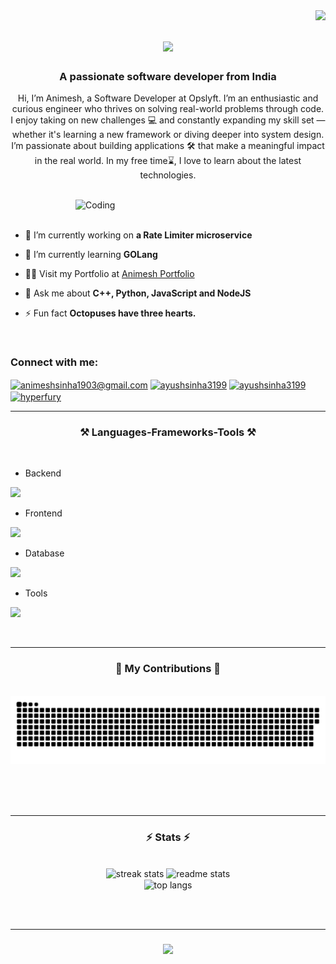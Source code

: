 <img align="right" src="https://visitor-badge.laobi.icu/badge?page_id=Andro-human.Andro-human" />

<h1 align="center">
    <img src="https://readme-typing-svg.herokuapp.com/?font=Righteous&size=35&center=true&vCenter=true&width=500&height=70&duration=4000&lines=Hello+World!+👋;+I'm+Animesh+Sinha!;" />
</h1>

<h3 align="center">A passionate software developer from India</h3>
<p align="center">Hi, I’m Animesh, a Software Developer at Opslyft. I’m an enthusiastic and curious engineer who thrives on solving real-world problems through code. I enjoy taking on new challenges 💻 and constantly expanding my skill set — whether it's learning a new framework or diving deeper into system design. I’m passionate about building applications 🛠️ that make a meaningful impact in the real world. In my free time⌛, I love to learn about the latest technologies.</p>

<br/>
    <img align="right" alt="Coding" width="400" src="https://user-images.githubusercontent.com/74038190/229223263-cf2e4b07-2615-4f87-9c38-e37600f8381a.gif">
<br><br>

- 🔭 I’m currently working on **a Rate Limiter microservice**

- 🌱 I’m currently learning **GOLang**

 - 👨‍💻 Visit my Portfolio at [Animesh Portfolio](https://animeshsinha.dev)

- 💬 Ask me about **C++, Python, JavaScript and NodeJS**

- ⚡ Fun fact **Octopuses have three hearts.**

 
 <br>
<h3 align="left">Connect with me:</h3>
<p align="left">
    
<a href="mailto:animeshsinha1903@gmail.com"><img align="center" src="https://github.com/Andro-human/Andro-human/assets/95043753/3c56689d-8d03-4e1f-a25e-6247f0c19b5d" alt="animeshsinha1903@gmail.com" height="35" width="35" /></a>
<a href="https://linkedin.com/in/animeshsinha13" target="blank"><img align="center" src="https://github.com/Andro-human/Andro-human/assets/95043753/c28f275a-bef9-4c15-884e-35c140e9198c" alt="ayushsinha3199" height="40" width="45" /></a>
<a href="https://leetcode.com/Androhuman/" target="blank"><img align="center" src="https://github.com/Andro-human/Andro-human/assets/95043753/b1f8f271-53b4-453b-81aa-b5ebf8179a53" alt="ayushsinha3199" height="35" width="39" /></a>
<a href="https://www.codechef.com/users/andro_human" target="blank"><img align="center" src="https://github.com/Andro-human/Andro-human/assets/95043753/f1d0d7a3-34c2-4af0-8b21-46f2ad6fa3a8" alt="hyperfury" height="30" width="40" /></a>
</p>

<hr>

<h3 align="center">⚒️ Languages-Frameworks-Tools ⚒️</h3>
<br/>

- Backend
<p align="left">
  <a href="https://skillicons.dev">
    <img src="https://skillicons.dev/icons?i=nodejs,express" />
  </a>
</p>

- Frontend
<p align="left">
  <a href="https://skillicons.dev">
    <img src="https://skillicons.dev/icons?i=html,css,kotlin,js,react,bootstrap,materialui" />
  </a>
</p>

- Database
<p align="left">
  <a href="https://skillicons.dev">
    <img src="https://skillicons.dev/icons?i=mongodb,mysql" />
  </a>
</p>

- Tools
<p align="left">
  <a href="https://skillicons.dev">
    <img src="https://skillicons.dev/icons?i=git,github,vscode,postman" />
  </a>
</p>

<br/>
<hr/>

<div align="center">
  <h3>🐍 My Contributions 🐍</h3>
  <br>
  <img alt="snake eating my contributions" src="https://raw.githubusercontent.com/Andro-human/Andro-human/output/github-contribution-grid-snake.svg" />
  
  <br/><br/><br/>
</div>

<hr/>

<h3 align="center">⚡ Stats ⚡</h3>
<br>
<div align=center>
  <img width=390 src="https://streak-stats.demolab.com/?user=Andro-human&count_private=true&theme=react&border_radius=10" alt="streak stats"/>
  <img width=390 src="https://github-readme-stats.vercel.app/api?username=Andro-human&count_private=true&show_icons=true&theme=react&rank_icon=github&border_radius=10" alt="readme stats" />
  <br/>
  <img width=325 align="center" src="https://github-readme-stats.vercel.app/api/top-langs/?username=Andro-human&hide=HTML&langs_count=8&layout=compact&theme=react&border_radius=10&size_weight=0.5&count_weight=0.5&exclude_repo=github-readme-stats" alt="top langs" />
</div>

<br/><br/>
<hr/>

<h3 align="center">
    <img src="https://readme-typing-svg.herokuapp.com/?font=Righteous&size=25&center=true&vCenter=true&width=500&height=70&duration=4000&lines=Thanks+for+visiting!+✌️;+Shoot+me+a+message+on+Linkedin!;Let's+connect+:)">
</h3>

<br/>
